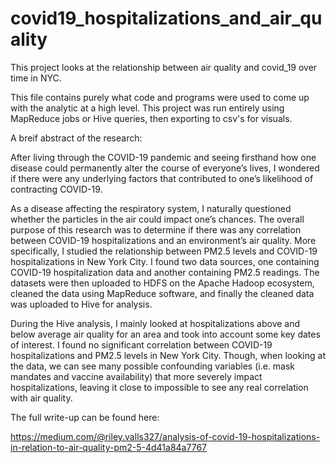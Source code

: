 # covid19_hospitalizations_and_air_quality
This project looks at the relationship between air quality and covid_19 over time in NYC.


This file contains purely what code and programs were used to come up with the analytic at 
a high level. This project was run entirely using MapReduce jobs or Hive queries, then exporting
to csv's for visuals.

A breif abstract of the research:

After living through the COVID-19 pandemic and seeing firsthand how one disease could permanently 
alter the course of everyone’s lives, I wondered if there were any underlying factors that contributed
to one’s likelihood of contracting COVID-19.

As a disease affecting the respiratory system, I naturally questioned whether the particles in the air 
could impact one’s chances. The overall purpose of this research was to determine if there was any 
correlation between COVID-19 hospitalizations and an environment’s air quality. More specifically, 
I studied the relationship between PM2.5 levels and COVID-19 hospitalizations in New York City. I found
two data sources, one containing COVID-19 hospitalization data and another containing PM2.5 readings. 
The datasets were then uploaded to HDFS on the Apache Hadoop ecosystem, cleaned the data using MapReduce 
software, and finally the cleaned data was uploaded to Hive for analysis.

During the Hive analysis, I mainly looked at hospitalizations above and below average air quality for an 
area and took into account some key dates of interest. I found no significant correlation between COVID-19 
hospitalizations and PM2.5 levels in New York City. Though, when looking at the data, we can see many 
possible confounding variables (i.e. mask mandates and vaccine availability) that more severely impact 
hospitalizations, leaving it close to impossible to see any real correlation with air quality.


The full write-up can be found here:

https://medium.com/@riley.valls327/analysis-of-covid-19-hospitalizations-in-relation-to-air-quality-pm2-5-4d41a84a7767

